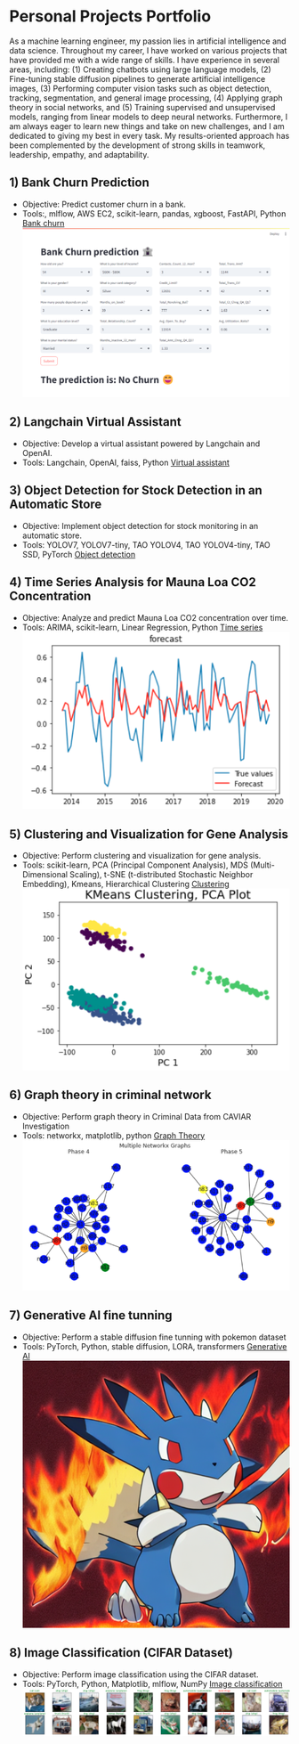# Personal Projects Portfolio

As a machine learning engineer, my passion lies in artificial intelligence and data science. Throughout my career, I have worked on various projects that have provided me with a wide range of skills. I have experience in several areas, including: (1) Creating chatbots using large language models, (2) Fine-tuning stable diffusion pipelines to generate artificial intelligence images, (3) Performing computer vision tasks such as object detection, tracking, segmentation, and general image processing, (4) Applying graph theory in social networks, and (5) Training supervised and unsupervised models, ranging from linear models to deep neural networks. Furthermore, I am always eager to learn new things and take on new challenges, and I am dedicated to giving my best in every task. My results-oriented approach has been complemented by the development of strong skills in teamwork, leadership, empathy, and adaptability.

## 1) Bank Churn Prediction

- Objective: Predict customer churn in a bank.
- Tools:, mlflow, AWS EC2, scikit-learn, pandas, xgboost, FastAPI, Python
  [Bank churn](https://github.com/luis95garay/data_science_bank_churn)
  ![bankchurn](public/bankchurn1.png)

## 2) Langchain Virtual Assistant

- Objective: Develop a virtual assistant powered by Langchain and OpenAI.
- Tools: Langchain, OpenAI, faiss, Python
  [Virtual assistant](https://github.com/luis95garay/langchain_virtual_assistant)

## 3) Object Detection for Stock Detection in an Automatic Store

- Objective: Implement object detection for stock monitoring in an automatic store.
- Tools: YOLOV7, YOLOV7-tiny, TAO YOLOV4, TAO YOLOV4-tiny, TAO SSD, PyTorch
  [Object detection](https://github.com/luis95garay/object_detection)

## 4) Time Series Analysis for Mauna Loa CO2 Concentration

- Objective: Analyze and predict Mauna Loa CO2 concentration over time.
- Tools: ARIMA, scikit-learn, Linear Regression, Python
  [Time series](https://github.com/luis95garay/Time-series-for-Mauna-Loa-CO2-concentration)
  ![Time series](public/timeseries1.png)

## 5) Clustering and Visualization for Gene Analysis

- Objective: Perform clustering and visualization for gene analysis.
- Tools: scikit-learn, PCA (Principal Component Analysis), MDS (Multi-Dimensional Scaling), t-SNE (t-distributed Stochastic Neighbor Embedding), Kmeans, Hierarchical Clustering
  [Clustering](https://github.com/luis95garay/Clustering-and-visualization-for-gene-analysis)
  ![Clustering](public/clustering1.png)

## 6) Graph theory in criminal network

- Objective: Perform graph theory in Criminal Data from CAVIAR Investigation
- Tools: networkx, matplotlib, python
  [Graph Theory](https://github.com/luis95garay/Graph-theory-criminal-network)
  ![Graph Theor](public/graphtheory1.png)

## 7) Generative AI fine tunning

- Objective: Perform a stable diffusion fine tunning with pokemon dataset
- Tools: PyTorch, Python, stable diffusion, LORA, transformers
  [Generative AI](https://github.com/luis95garay/generative_fine_tuning)
  ![Generative AI](public/txt2img2.png)

## 8) Image Classification (CIFAR Dataset)

- Objective: Perform image classification using the CIFAR dataset.
- Tools: PyTorch, Python, Matplotlib, mlflow, NumPy
  [Image classification](https://github.com/luis95garay/cifar-CNN)
  ![Cifar](public/cifar1.png)
